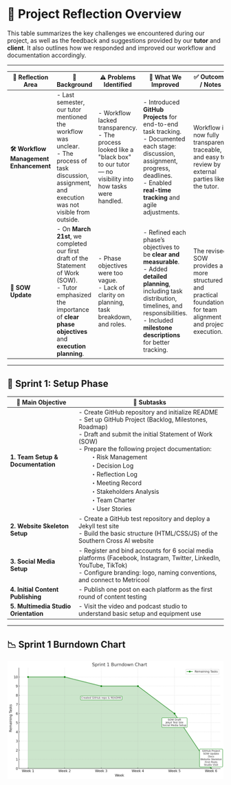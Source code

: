 # 📘 Project Reflection Overview

This table summarizes the key challenges we encountered during our project, as well as the feedback and suggestions provided by our **tutor** and **client**. It also outlines how we responded and improved our workflow and documentation accordingly.

---

| 🌟 **Reflection Area** | 🧠 **Background** | ⚠️ **Problems Identified** | 🔧 **What We Improved** | ✅ **Outcome / Notes** | 👥 **Executor** |
|------------------------|------------------|-----------------------------|--------------------------|------------------------|--------------|
| **🛠 Workflow Management Enhancement** | - Last semester, our tutor mentioned the workflow was unclear.<br>- The process of task discussion, assignment, and execution was not visible from outside. | - Workflow lacked transparency.<br>- The process looked like a "black box" to our tutor — no visibility into how tasks were handled. | - Introduced **GitHub Projects** for end-to-end task tracking.<br>- Documented each stage: discussion, assignment, progress, deadlines.<br>- Enabled **real-time tracking** and agile adjustments. | Workflow is now fully transparent, traceable, and easy to review by external parties like the tutor. | 👨‍💻 Project Team |
| **📝 SOW Update** | - On **March 21st**, we completed our first draft of the Statement of Work (SOW).<br>- Tutor emphasized the importance of **clear phase objectives** and **execution planning**. | - Phase objectives were too vague.<br>- Lack of clarity on planning, task breakdown, and roles. | - Refined each phase’s objectives to be **clear and measurable**.<br>- Added **detailed planning**, including task distribution, timelines, and responsibilities.<br>- Included **milestone descriptions** for better tracking. | The revised SOW provides a more structured and practical foundation for team alignment and project execution. | 👩‍💼 Xuefei Luan |

---

## 🚀 Sprint 1: Setup Phase

| 🏁 **Main Objective** | 🔧 **Subtasks** |
|------------------------|----------------------------|
| **1. Team Setup & Documentation** | - Create GitHub repository and initialize README<br>- Set up GitHub Project (Backlog, Milestones, Roadmap)<br>- Draft and submit the initial Statement of Work (SOW)<br>- Prepare the following project documentation:<br>  ・Risk Management<br>  ・Decision Log<br>  ・Reflection Log<br>  ・Meeting Record<br>  ・Stakeholders Analysis<br>  ・Team Charter<br>  ・User Stories |
| **2. Website Skeleton Setup** | - Create a GitHub test repository and deploy a Jekyll test site<br>- Build the basic structure (HTML/CSS/JS) of the Southern Cross AI website |
| **3. Social Media Setup** | - Register and bind accounts for 6 social media platforms (Facebook, Instagram, Twitter, LinkedIn, YouTube, TikTok)<br>- Configure branding: logo, naming conventions, and connect to Metricool |
| **4. Initial Content Publishing** | - Publish one post on each platform as the first round of content testing |
| **5. Multimedia Studio Orientation** | - Visit the video and podcast studio to understand basic setup and equipment use |

---

## 📉 Sprint 1 Burndown Chart

![Sprint 1 Progress](ReflectionLog/burn_chart_sprint1.png)

